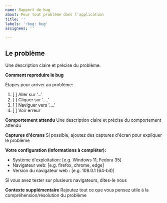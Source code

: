 ```yaml
---
name: Rapport de bug
about: Pour tout problème dans l'application
title: ''
labels: ':bug: bug'
assignees: ''

---
```


## Le problème

Une description claire et précise du problème.

**Comment reproduire le bug**

Ètapes pour arriver au problème:
1. [ ] Aller sur '...'
2. [ ] Cliquer sur '....'
3. [ ] Naviguer vers '....'
4. [ ] Voir erreur

**Comportement attendu**
Une description claire et précise du comportement attendu

**Captures d'écrans**
Si possible, ajoutez des captures d'écran pour expliquer le problème

**Votre configuration (informations à compléter):**
 - Système d'exploitation: [e.g. Windows 11, Fedora 35]
 - Navigateur web: [e.g. firefox, chrome, edge]
 - Version du navigateur web : [e.g. 108.0.1 (64-bit)]

Si vous avez tester sur plusieurs navigateurs, dites-le nous

**Contexte supplémentaire**
Rajoutez tout ce que vous pensez utile à la compréhension/résolution du problème
